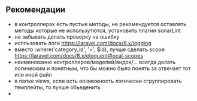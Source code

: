 
## Рекомендации

- в контроллерах есть пустые методы, не рекомендуется оставлять методы которые не использутются, установить плагин sonarLint
- не забывать делать проверку на ошибку
- испльзовать логи https://laravel.com/docs/8.x/logging 
- вместо :where('category_id', '=', $id), лучше сделать scope https://laravel.com/docs/8.x/eloquent#local-scopes
- наименоваине контроллеров/моделей/видок/... всегда делать логическим и понятным, что бы можно было понять за отвечает тот или иной файл
- в папке views, если есть возможность логически сгруппировать темплейты, то лучше обьеденить
- 
